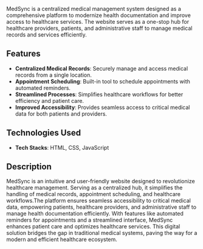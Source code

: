 MedSync is a centralized medical management system designed as a comprehensive platform to modernize health documentation and improve access to healthcare services. The website serves as a one-stop hub for healthcare providers, patients, and administrative staff to manage medical records and services efficiently.

## Features

- **Centralized Medical Records**: Securely manage and access medical records from a single location.
- **Appointment Scheduling**: Built-in tool to schedule appointments with automated reminders.
- **Streamlined Processes**: Simplifies healthcare workflows for better efficiency and patient care.
- **Improved Accessibility**: Provides seamless access to critical medical data for both patients and providers.

## Technologies Used

- **Tech Stacks**: HTML, CSS, JavaScript

## Description

MedSync is an intuitive and user-friendly website designed to revolutionize healthcare management. Serving as a centralized hub, it simplifies the handling of medical records, appointment scheduling, and healthcare workflows.The platform ensures seamless accessibility to critical medical data, empowering patients, healthcare providers, and administrative staff to manage health documentation efficiently. With features like automated reminders for appointments and a streamlined interface, MedSync enhances patient care and optimizes healthcare services. This digital solution bridges the gap in traditional medical systems, paving the way for a modern and efficient healthcare ecosystem.
